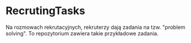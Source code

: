 # RecrutingTasks
Na rozmowach rekrutacyjnych, rekruterzy dają zadania na tzw. "problem solving". To repozytorium zawiera takie przykładowe zadania.
